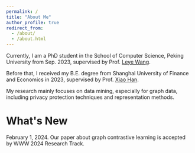 ```yaml
---
permalink: /
title: "About Me"
author_profile: true
redirect_from: 
  - /about/
  - /about.html
---
```


Currently, I am a PhD student in the School of Computer Science, Peking University from Sep. 2023, supervised by Prof. [Leye Wang](https://wangleye.github.io). 

Before that, I received my B.E. degree from Shanghai University of Finance and Economics in 2023, supervised by Prof. [Xiao Han](http://simecv.sufe.edu.cn/page.aspx?id=54). 

My research mainly focuses on data mining, especially for graph data, including privacy protection techniques and representation methods.


What's New
======
February 1, 2024. Our paper about graph contrastive learning is accepted by WWW 2024 Research Track.
